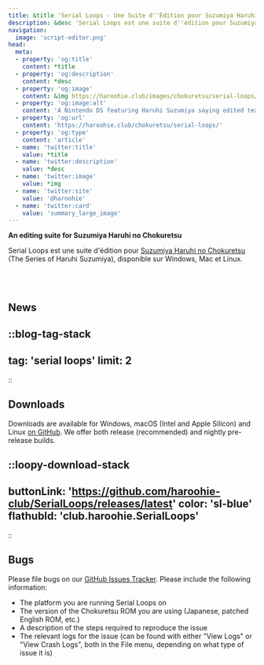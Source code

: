 ```yaml
---
title: &title 'Serial Loops - Une Suite d''Édition pour Suzumiya Haruhi no Chokuretsu'
description: &desc 'Serial Loops est une suite d''édition pour Suzumiya Haruhi no Chokuretsu (The Series of Haruhi Suzumiya), disponible sur Windows, Mac et Linux.'
navigation:
  image: 'script-editor.png'
head:
  meta:
  - property: 'og:title'
    content: *title
  - property: 'og:description'
    content: *desc
  - property: 'og:image'
    content: &img https://haroohie.club/images/chokuretsu/serial-loops/script-editor.png
  - property: 'og:image:alt'
    content: 'A Nintendo DS featuring Haruhi Suzumiya saying edited text.'
  - property: 'og:url'
    content: 'https://haroohie.club/chokuretsu/serial-loops/'
  - property: 'og:type'
    content: 'article'
  - name: 'twitter:title'
    value: *title
  - name: 'twitter:description'
    value: *desc
  - name: 'twitter:image'
    value: *img
  - name: 'twitter:site'
    value: '@haroohie'
  - name: 'twitter:card'
    value: 'summary_large_image'
---
```

<b class="sl-header">An editing suite for Suzumiya Haruhi no Chokuretsu</b> 

Serial Loops est une suite d'édition pour [Suzumiya Haruhi no Chokuretsu](/chokuretsu) (The Series of Haruhi Suzumiya), disponible sur Windows, Mac et Linux.

<br />
<br />

## News
::blog-tag-stack
---
tag: 'serial loops'
limit: 2
---
::

## Downloads
Downloads are available for Windows, macOS (Intel and Apple Silicon) and Linux [on GitHub](https://github.com/haroohie-club/SerialLoops/releases). We offer both release (recommended) and nightly pre-release builds.


::loopy-download-stack
---
buttonLink: 'https://github.com/haroohie-club/SerialLoops/releases/latest'
color: 'sl-blue'
flathubId: 'club.haroohie.SerialLoops'
---
::


## Bugs
Please file bugs on our [GitHub Issues Tracker](https://github.com/haroohie-club/SerialLoops). Please include the following information:
* The platform you are running Serial Loops on
* The version of the Chokuretsu ROM you are using (Japanese, patched English ROM, etc.)
* A description of the steps required to reproduce the issue
* The relevant logs for the issue (can be found with either "View Logs" or "View Crash Logs", both in the File menu, depending on what type of issue it is)